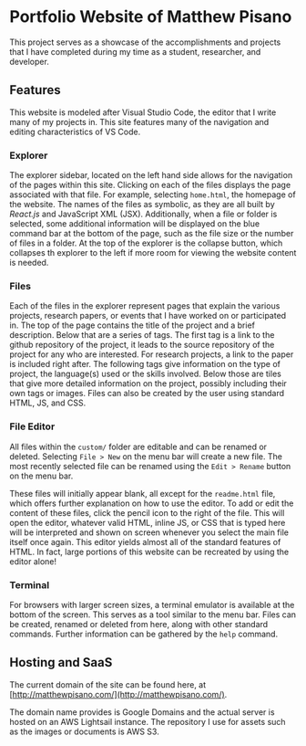 # Portfolio Website of Matthew Pisano

This project serves as a showcase of the accomplishments and projects that
I have completed during my time as a student, researcher, and developer.

## Features

This website is modeled after Visual Studio Code, the editor that I
write many of my projects in. This site features many of the navigation and
editing characteristics of VS Code.

### Explorer

The explorer sidebar, located on the left hand side allows for the
navigation of the pages within this site. Clicking on each of the files
displays the page associated with that file. For example, selecting `home.html`,
the homepage of the website. The names of the files as symbolic, as they are all
built by *React.js* and JavaScript XML (JSX). Additionally, when a file or folder
is selected, some additional information will be displayed on the blue command bar
at the bottom of the page, such as the file size or the number of files in a folder.
At the top of the explorer is the collapse button, which collapses th explorer to the
left if more room for viewing the website content is needed.

### Files

Each of the files in the explorer represent pages that explain the various projects,
research papers, or events that I have worked on or participated in. The top of the
page contains the title of the project and a brief description. Below that are a
series of tags. The first tag is a link to the github repository of the project,
it leads to the source repository of the project for any who are interested. For
research projects, a link to the paper is included right after. The following tags
give information on the type of project, the language(s) used or the skills involved.
Below those are tiles that give more detailed information on the project, possibly
including their own tags or images. Files can also be created by the user using
standard HTML, JS, and CSS.

### File Editor

All files within the `custom/` folder are editable and can be renamed or deleted.
Selecting `File > New` on the menu bar will create a new file. The most recently
selected file can be renamed using the `Edit > Rename` button on the menu bar.

These files will initially appear blank, all except for the `readme.html` file,
which offers further explanation on how to use the editor. To add or edit the
content of these files, click the pencil icon to the right of the file. This will
open the editor, whatever valid HTML, inline JS, or CSS that is typed here will
be interpreted and shown on screen whenever you select the main file itself once again.
This editor yields almost all of the standard features of HTML. In fact, large portions
of this website can be recreated by using the editor alone!

### Terminal

For browsers with larger screen sizes, a terminal emulator is available at the bottom of
the screen. This serves as a tool similar to the menu bar. Files can be created, renamed
or deleted from here, along with other standard commands. Further information can
be gathered by the `help` command.

## Hosting and SaaS

The current domain of the site can be found here, at
[http://matthewpisano.com/](http://matthewpisano.com/).

The domain name provides is Google Domains and the actual server is hosted on
an AWS Lightsail instance. The repository I use for assets such as the images or
documents is AWS S3.